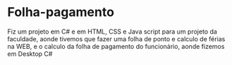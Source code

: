 # Folha-pagamento
Fiz um projeto em C# e em HTML, CSS e Java script para um projeto da faculdade, aonde tivemos que fazer uma folha de ponto e calculo de férias na WEB, e o calculo da folha de pagamento do funcionário, aonde fizemos em Desktop C#
